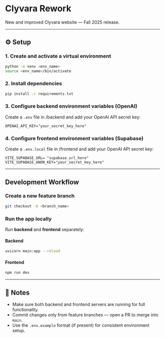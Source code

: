 # Clyvara Rework
New and improved Clyvara website — Fall 2025 release.

---

## ⚙️ Setup

### 1. Create and activate a virtual environment
```bash
python -m venv <env_name>
source <env_name>/bin/activate
```

### 2. Install dependencies
```bash
pip install -r requirements.txt
```

### 3. Configure backend environment variables (OpenAI)
Create a `.env` file in /backend and add your OpenAI API secret key:
```
OPENAI_API_KEY="your_secret_key_here"
```

### 4. Configure frontend environment variables (Supabase)
Create a `.env.local` file in /frontend and add your OpenAI API secret key:
```
VITE_SUPABASE_URL= "supabase_url_here"
VITE_SUPABASE_ANON_KEY="your_secret_key_here"
```

---

## Development Workflow

### Create a new feature branch
```bash
git checkout -b <branch_name>
```

### Run the app locally

Run **backend** and **frontend** separately:

#### Backend
```bash
uvicorn main:app --reload
```

#### Frontend
```bash
npm run dev
```

---

## 🧩 Notes
- Make sure both backend and frontend servers are running for full functionality.  
- Commit changes only from feature branches — open a PR to merge into `main`.  
- Use the `.env.example` format (if present) for consistent environment setup.
